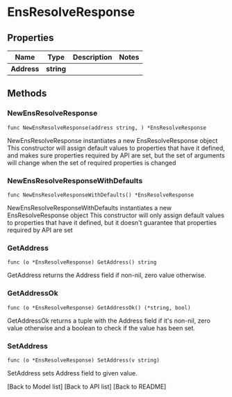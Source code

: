 # EnsResolveResponse

## Properties

| Name        | Type       | Description | Notes |
| ----------- | ---------- | ----------- | ----- |
| **Address** | **string** |             |       |

## Methods

### NewEnsResolveResponse

`func NewEnsResolveResponse(address string, ) *EnsResolveResponse`

NewEnsResolveResponse instantiates a new EnsResolveResponse object This constructor will assign default values to properties that have it defined, and makes sure properties required by API are set, but the set of arguments will change when the set of required properties is changed

### NewEnsResolveResponseWithDefaults

`func NewEnsResolveResponseWithDefaults() *EnsResolveResponse`

NewEnsResolveResponseWithDefaults instantiates a new EnsResolveResponse object This constructor will only assign default values to properties that have it defined, but it doesn't guarantee that properties required by API are set

### GetAddress

`func (o *EnsResolveResponse) GetAddress() string`

GetAddress returns the Address field if non-nil, zero value otherwise.

### GetAddressOk

`func (o *EnsResolveResponse) GetAddressOk() (*string, bool)`

GetAddressOk returns a tuple with the Address field if it's non-nil, zero value otherwise and a boolean to check if the value has been set.

### SetAddress

`func (o *EnsResolveResponse) SetAddress(v string)`

SetAddress sets Address field to given value.

\[Back to Model list] \[Back to API list] \[Back to README]
